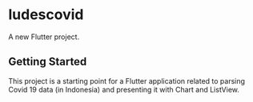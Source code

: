# ludescovid

A new Flutter project.

## Getting Started

This project is a starting point for a Flutter application related to parsing Covid 19 data (in Indonesia) and presenting it with Chart and ListView.

